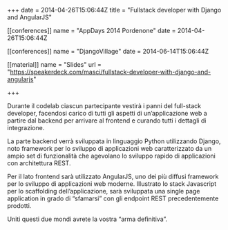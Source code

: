 +++
date = 2014-04-26T15:06:44Z
title = "Full­stack developer with Django and AngularJS"


[[conferences]]
name = "AppDays 2014 Pordenone"
date = 2014-04-26T15:06:44Z

[[conferences]]
name = "DjangoVillage"
date = 2014-06-14T15:06:44Z

[[material]]
name = "Slides"
url  = "https://speakerdeck.com/masci/fullstack-developer-with-django-and-angularjs"

+++

Durante il codelab ciascun partecipante vestirà i panni del full-stack developer,  facendosi carico di tutti gli aspetti di un’applicazione web a partire dal backend per arrivare al frontend e curando tutti i dettagli di integrazione.

La parte backend verrà sviluppata in linguaggio Python utilizzando Django, noto framework per lo sviluppo di applicazioni web caratterizzato da un ampio set di funzionalità che agevolano lo sviluppo rapido di applicazioni con architettura REST.

Per il lato frontend sarà utilizzato AngularJS, uno dei più diffusi framework per lo sviluppo di applicazioni web moderne. Illustrato lo stack Javascript per lo scaffolding dell’applicazione, sarà sviluppata una single page application in grado di “sfamarsi” con gli endpoint REST precedentemente prodotti.

Uniti questi due mondi avrete la vostra “arma definitiva”.
